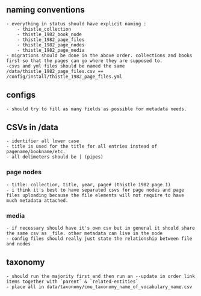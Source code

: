 ## naming conventions

	- everything in status should have explicit naming :
		- thistle_collection
		- thistle_1982_book_node    
		- thistle_1982_page_files   
		- thistle_1982_page_nodes   
		- thistle_1982_page_media   
	- migrations should be done in the above order. collections and books first so that the pages can go where they are supposed to. 
	-csvs and yml files should be named the same
	/data/thistle_1982_page_files.csv == /config/install/thistle_1982_page_files.yml

## configs
	
	- should try to fill as many fields as possible for metadata needs.

## CSVs in /data

	- identifier all lower case
	- title is used for the title for all entries instead of pagename/bookname/etc. 
	- all delimeters should be | (pipes)

### page nodes
	
	- title: collection, title, year, page# (thistle 1982 page 1)
	- i think it's best to have separated csvs for page nodes and page files uploading because the file elements will not require to have much metadata attached.

### media
	
	- if necessary should have it's own csv but in general it should share the same csv as _file. other metadata can live in the node
	- config files should really just state the relationship between file and nodes


## taxonomy

	- should run the majority first and then run an --update in order link items together with `parent` & `related-entities`
	- place all in data/taxonomy/cmu_taxonomy_name_of_vocabulary_name.csv